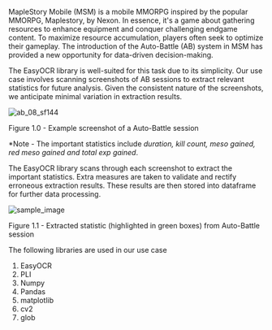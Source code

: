 MapleStory Mobile (MSM) is a mobile MMORPG inspired by the popular MMORPG, Maplestory, by Nexon. In essence, it's a game about gathering resources to enhance equipment and conquer challenging endgame content. To maximize resource accumulation, players often seek to optimize their gameplay. The introduction of the Auto-Battle (AB) system in MSM has provided a new opportunity for data-driven decision-making.

The EasyOCR library is well-suited for this task due to its simplicity. Our use case involves scanning screenshots of AB sessions to extract relevant statistics for future analysis. Given the consistent nature of the screenshots, we anticipate minimal variation in extraction results.

![ab_08_sf144](https://github.com/user-attachments/assets/b74899d5-71f0-4862-ba1d-935080a2a641)

Figure 1.0 - Example screenshot of a Auto-Battle session

*Note - The important statistics include _duration, kill count, meso gained, red meso gained and total exp gained_.

The EasyOCR library scans through each screenshot to extract the important statistics. Extra  measures are taken to validate and rectify erroneous extraction results. These results are then stored into dataframe for further data processing. 

![sample_image](https://github.com/user-attachments/assets/080ca1ed-b0fa-4924-afe8-595289557182)

Figure 1.1 - Extracted statistic (highlighted in green boxes) from Auto-Battle session

The following libraries are used in our use case
  1. EasyOCR
  2. PLI
  3. Numpy
  4. Pandas
  5. matplotlib
  6. cv2
  7. glob





